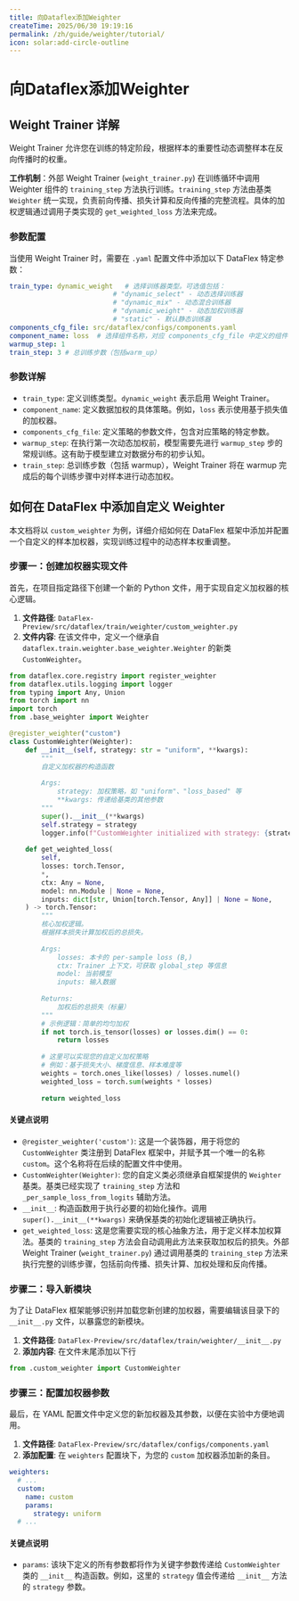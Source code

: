 ```yaml
---
title: 向Dataflex添加Weighter
createTime: 2025/06/30 19:19:16
permalink: /zh/guide/weighter/tutorial/
icon: solar:add-circle-outline
---
```


# 向Dataflex添加Weighter

## Weight Trainer 详解

Weight Trainer 允许您在训练的特定阶段，根据样本的重要性动态调整样本在反向传播时的权重。

**工作机制**：外部 Weight Trainer (`weight_trainer.py`) 在训练循环中调用 Weighter 组件的 `training_step` 方法执行训练。`training_step` 方法由基类 `Weighter` 统一实现，负责前向传播、损失计算和反向传播的完整流程。具体的加权逻辑通过调用子类实现的 `get_weighted_loss` 方法来完成。

### 参数配置

当使用 Weight Trainer 时，需要在 `.yaml` 配置文件中添加以下 DataFlex 特定参数：

```yaml
train_type: dynamic_weight   # 选择训练器类型。可选值包括：
                          # "dynamic_select" - 动态选择训练器
                          # "dynamic_mix" - 动态混合训练器
                          # "dynamic_weight" - 动态加权训练器
                          # "static" - 默认静态训练器
components_cfg_file: src/dataflex/configs/components.yaml
component_name: loss  # 选择组件名称，对应 components_cfg_file 中定义的组件
warmup_step: 1
train_step: 3 # 总训练步数（包括warm_up）
```

### 参数详解

- `train_type`: 定义训练类型。`dynamic_weight` 表示启用 Weight Trainer。
- `component_name`: 定义数据加权的具体策略。例如，`loss` 表示使用基于损失值的加权器。
- `components_cfg_file`: 定义策略的参数文件，包含对应策略的特定参数。
- `warmup_step`: 在执行第一次动态加权前，模型需要先进行 `warmup_step` 步的常规训练。这有助于模型建立对数据分布的初步认知。
- `train_step`: 总训练步数（包括 warmup），Weight Trainer 将在 warmup 完成后的每个训练步骤中对样本进行动态加权。

## 如何在 DataFlex 中添加自定义 Weighter

本文档将以 `custom_weighter` 为例，详细介绍如何在 DataFlex 框架中添加并配置一个自定义的样本加权器，实现训练过程中的动态样本权重调整。

### 步骤一：创建加权器实现文件

首先，在项目指定路径下创建一个新的 Python 文件，用于实现自定义加权器的核心逻辑。

1. **文件路径**: `DataFlex-Preview/src/dataflex/train/weighter/custom_weighter.py`
2. **文件内容**: 在该文件中，定义一个继承自 `dataflex.train.weighter.base_weighter.Weighter` 的新类 `CustomWeighter`。

```python
from dataflex.core.registry import register_weighter
from dataflex.utils.logging import logger
from typing import Any, Union
from torch import nn
import torch
from .base_weighter import Weighter

@register_weighter("custom")
class CustomWeighter(Weighter):
    def __init__(self, strategy: str = "uniform", **kwargs):
        """
        自定义加权器的构造函数
        
        Args:
            strategy: 加权策略，如 "uniform"、"loss_based" 等
            **kwargs: 传递给基类的其他参数
        """
        super().__init__(**kwargs)
        self.strategy = strategy
        logger.info(f"CustomWeighter initialized with strategy: {strategy}")
    
    def get_weighted_loss(
        self,
        losses: torch.Tensor,
        *,
        ctx: Any = None,
        model: nn.Module | None = None,
        inputs: dict[str, Union[torch.Tensor, Any]] | None = None,
    ) -> torch.Tensor:
        """
        核心加权逻辑。
        根据样本损失计算加权后的总损失。
        
        Args:
            losses: 本卡的 per-sample loss (B,)
            ctx: Trainer 上下文，可获取 global_step 等信息
            model: 当前模型
            inputs: 输入数据
            
        Returns:
            加权后的总损失（标量）
        """
        # 示例逻辑：简单的均匀加权
        if not torch.is_tensor(losses) or losses.dim() == 0:
            return losses
            
        # 这里可以实现您的自定义加权策略
        # 例如：基于损失大小、梯度信息、样本难度等
        weights = torch.ones_like(losses) / losses.numel()
        weighted_loss = torch.sum(weights * losses)
        
        return weighted_loss
```

#### 关键点说明

- `@register_weighter('custom')`: 这是一个装饰器，用于将您的 `CustomWeighter` 类注册到 DataFlex 框架中，并赋予其一个唯一的名称 `custom`。这个名称将在后续的配置文件中使用。
- `CustomWeighter(Weighter)`: 您的自定义类必须继承自框架提供的 `Weighter` 基类。基类已经实现了 `training_step` 方法和 `_per_sample_loss_from_logits` 辅助方法。
- `__init__`: 构造函数用于执行必要的初始化操作。调用 `super().__init__(**kwargs)` 来确保基类的初始化逻辑被正确执行。
- `get_weighted_loss`: 这是您需要实现的核心抽象方法，用于定义样本加权算法。基类的 `training_step` 方法会自动调用此方法来获取加权后的损失。外部 Weight Trainer (`weight_trainer.py`) 通过调用基类的 `training_step` 方法来执行完整的训练步骤，包括前向传播、损失计算、加权处理和反向传播。

### 步骤二：导入新模块

为了让 DataFlex 框架能够识别并加载您新创建的加权器，需要编辑该目录下的 `__init__.py` 文件，以暴露您的新模块。

1. **文件路径**: `DataFlex-Preview/src/dataflex/train/weighter/__init__.py`
2. **添加内容**: 在文件末尾添加以下行

```python
from .custom_weighter import CustomWeighter
```

### 步骤三：配置加权器参数

最后，在 YAML 配置文件中定义您的新加权器及其参数，以便在实验中方便地调用。

1. **文件路径**: `DataFlex-Preview/src/dataflex/configs/components.yaml`
2. **添加配置**: 在 `weighters` 配置块下，为您的 `custom` 加权器添加新的条目。

```yaml
weighters:
  # ...
  custom:
    name: custom
    params:
      strategy: uniform
  # ...
```

#### 关键点说明

- `params`: 该块下定义的所有参数都将作为关键字参数传递给 `CustomWeighter` 类的 `__init__` 构造函数。例如，这里的 `strategy` 值会传递给 `__init__` 方法的 `strategy` 参数。